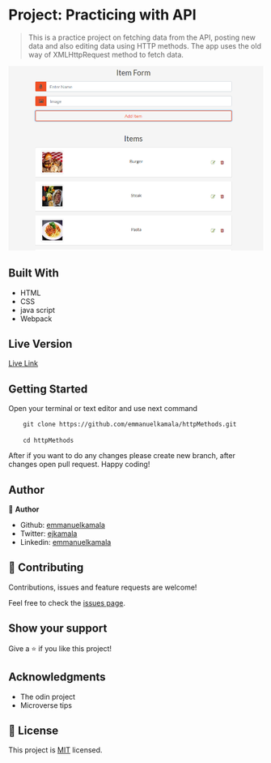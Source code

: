 # Project: Practicing with API

> This is a practice project on fetching data from the API, posting new data and also editing data using HTTP methods. The app uses the old way of XMLHttpRequest method to fetch data.


![screenshot](./img/items.png)


## Built With

- HTML
- CSS
- java script
- Webpack


## Live Version

[Live Link](https://emmanuelkamala.github.io/httpMethods/)


## Getting Started

Open your terminal or text editor and use next command

        git clone https://github.com/emmanuelkamala/httpMethods.git

        cd httpMethods

After if you want to do any changes please create new branch, after changes open pull request.
Happy coding! 



## Author

👤 **Author**

- Github: [emmanuelkamala](https://github.com/emmanuelkamala)
- Twitter: [ejkamala](https://twitter.com/ejkamala)
- Linkedin: [emmanuelkamala](https://linkedin.com/in/emmanuelkamala)

## 🤝 Contributing

Contributions, issues and feature requests are welcome!

Feel free to check the [issues page](issues/).

## Show your support

Give a ⭐️ if you like this project!

## Acknowledgments

- The odin project
- Microverse tips

## 📝 License

This project is [MIT](lic.url) licensed.